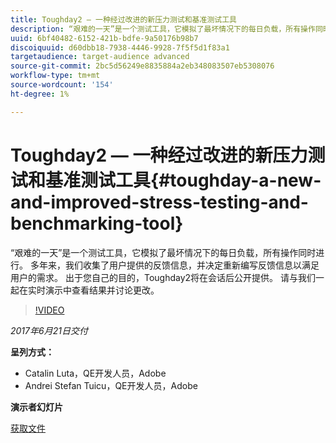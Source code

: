 ```yaml
---
title: Toughday2 — 一种经过改进的新压力测试和基准测试工具
description: “艰难的一天”是一个测试工具，它模拟了最坏情况下的每日负载，所有操作同时进行。 多年来，我们收集了用户提供的反馈信息，并决定重新编写反馈信息以满足用户的需求。
uuid: 6bf40482-6152-421b-bdfe-9a50176b98b7
discoiquuid: d60dbb18-7938-4446-9928-7f5f5d1f83a1
targetaudience: target-audience advanced
source-git-commit: 2bc5d56249e8835884a2eb348083507eb5308076
workflow-type: tm+mt
source-wordcount: '154'
ht-degree: 1%

---
```



# Toughday2 — 一种经过改进的新压力测试和基准测试工具{#toughday-a-new-and-improved-stress-testing-and-benchmarking-tool}

“艰难的一天”是一个测试工具，它模拟了最坏情况下的每日负载，所有操作同时进行。 多年来，我们收集了用户提供的反馈信息，并决定重新编写反馈信息以满足用户的需求。 出于您自己的目的，Toughday2将在会话后公开提供。 请与我们一起在实时演示中查看结果并讨论更改。

>[!VIDEO](https://video.tv.adobe.com/v/18935/?quality=9)

*2017年6月21日交付*

**呈列方式：**

* Catalin Luta，QE开发人员，Adobe
* Andrei Stefan Tuicu，QE开发人员，Adobe

**演示者幻灯片**

[获取文件](assets/aem-gems-toughday2.pdf)
<!--
[Get back to the Overview](https://helpx.adobe.com/experience-manager/kt/eseminars/gems/aem-index.html)
-->
